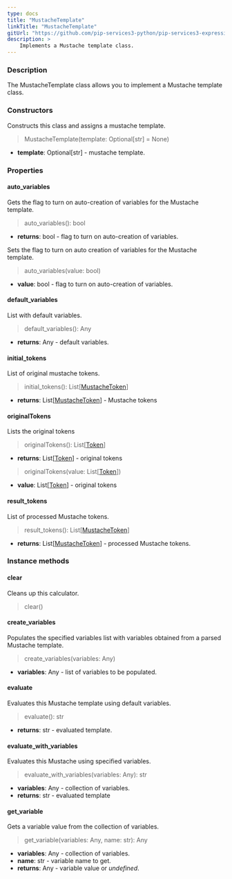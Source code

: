 ```yaml
---
type: docs
title: "MustacheTemplate"
linkTitle: "MustacheTemplate"
gitUrl: "https://github.com/pip-services3-python/pip-services3-expressions-python"
description: > 
    Implements a Mustache template class.
---
```


### Description

The MustacheTemplate class allows you to implement a Mustache template class.

### Constructors
Constructs this class and assigns a mustache template.

> MustacheTemplate(template: Optional[str] = None)

- **template**: Optional[str] - mustache template.


### Properties

#### auto_variables
Gets the flag to turn on auto-creation of variables for the Mustache template.

> auto_variables(): bool

- **returns**: bool - flag to turn on auto-creation of variables.

Sets the flag to turn on auto creation of variables for the Mustache template.

> auto_variables(value: bool)

- **value**: bool - flag to turn on auto-creation of variables.

#### default_variables
List with default variables.

> default_variables(): Any

- **returns**: Any - default variables.

#### initial_tokens
List of original mustache tokens.

> initial_tokens(): List[[MustacheToken](../parsers/mustache_token)]

- **returns**: List[[MustacheToken](../parsers/mustache_token)] - Mustache tokens

#### originalTokens
Lists the original tokens
> originalTokens(): List[[Token](../../tokenizers/token)]

- **returns**: List[[Token](../../tokenizers/token)] - original tokens


> originalTokens(value: List[[Token](../../tokenizers/token)])

- **value**: List[[Token](../../tokenizers/token)] - original tokens

#### result_tokens
List of processed Mustache tokens.

> result_tokens(): List[[MustacheToken](../parsers/mustache_token)]

- **returns**: List[[MustacheToken](../parsers/mustache_token)] - processed Mustache tokens.


### Instance methods


#### clear
Cleans up this calculator.

> clear()

#### create_variables
Populates the specified variables list with variables obtained from a parsed Mustache template.

> create_variables(variables: Any)

- **variables**: Any - list of variables to be populated.

#### evaluate
Evaluates this Mustache template using default variables.

> evaluate(): str

- **returns**: str - evaluated template.

#### evaluate_with_variables
Evaluates this Mustache using specified variables.

> evaluate_with_variables(variables: Any): str

- **variables**: Any - collection of variables.
- **returns**: str - evaluated template

#### get_variable
Gets a variable value from the collection of variables.

> get_variable(variables: Any, name: str): Any

- **variables**: Any - collection of variables.
- **name**: str - variable name to get.
- **returns**: Any - variable value or *undefined*.
